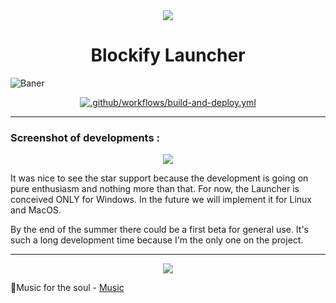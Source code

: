 <div align="center">
  <img src="https://github.com/Blockify-Launcher/.github/assets/84909252/5da2f5de-d890-427b-a25c-a57dbb53065b"/>
  <h1>
    Blockify Launcher
  </h1>
</div>

![Baner](https://github.com/Blockify-Launcher/.github/assets/84909252/47206b7a-edc5-4b4c-b368-9e8e6634ecce)
<div align="center">

  [![.github/workflows/build-and-deploy.yml](https://github.com/Blockify-Launcher/Blockify-Launcher/actions/workflows/build-and-deploy.yml/badge.svg?branch=master)](https://github.com/Blockify-Launcher/Blockify-Launcher/actions/workflows/build-and-deploy.yml)

</div>

---

### Screenshot of developments :

<div align="center">
  <img src="https://github.com/Blockify-Launcher/.github/assets/84909252/59ab7db6-ef32-4e19-918b-36cdc2d49c39"/>
</div>

It was nice to see the star support because the development is going on pure enthusiasm and nothing more than that. For now, the Launcher is conceived ONLY for Windows. In the future we will implement it for Linux and MacOS. 

By the end of the summer there could be a first beta for general use. It's such a long development time because I'm the only one on the project.

---

<div align="center"> 
    <img src="https://github.com/Blockify-Launcher/.github/assets/84909252/8f2b49c8-20df-4fb5-9a3c-b98bb773860f"/>
</div>

🎵Music for the soul - [Music](https://youtu.be/ESb3ad-1lJE?si=Q2SByRH-E4HANvkH) 
